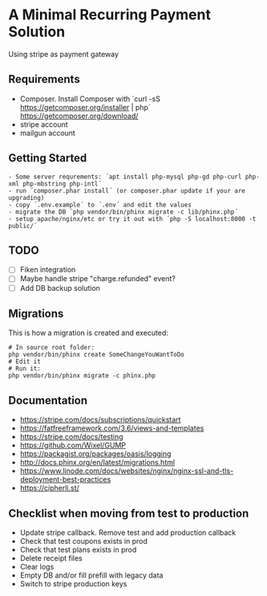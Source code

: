 # A Minimal Recurring Payment Solution 

Using stripe as payment gateway

## Requirements

- Composer. Install Composer with ´curl -sS https://getcomposer.org/installer | php´ https://getcomposer.org/download/
- stripe account
- mailgun account

## Getting Started

    - Some server requrements: ´apt install php-mysql php-gd php-curl php-xml php-mbstring php-intl´
    - run ´composer.phar install´ (or composer.phar update if your are upgrading)
    - copy ´.env.example´ to ´.env´ and edit the values
    - migrate the DB ´php vendor/bin/phinx migrate -c lib/phinx.php´
    - setup apache/nginx/etc or try it out with ´php -S localhost:8000 -t public/´

## TODO
- [ ] Fiken integration
- [ ] Maybe handle stripe "charge.refunded" event?
- [ ] Add DB backup solution

## Migrations

This is how a migration is created and executed:

    # In source root folder:
    php vendor/bin/phinx create SomeChangeYouWantToDo
    # Edit it
    # Run it:
    php vendor/bin/phinx migrate -c phinx.php


## Documentation
- https://stripe.com/docs/subscriptions/quickstart
- https://fatfreeframework.com/3.6/views-and-templates
- https://stripe.com/docs/testing
- https://github.com/Wixel/GUMP
- https://packagist.org/packages/oasis/logging
- http://docs.phinx.org/en/latest/migrations.html
- https://www.linode.com/docs/websites/nginx/nginx-ssl-and-tls-deployment-best-practices
- https://cipherli.st/

## Checklist when moving from test to production
- Update stripe callback. Remove test and add production callback
- Check that test coupons exists in prod
- Check that test plans exists in prod
- Delete receipt files
- Clear logs
- Empty DB and/or fill prefill with legacy data
- Switch to stripe production keys
